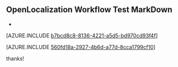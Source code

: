 ## OpenLocalization Workflow Test MarkDown
* 

[AZURE.INCLUDE [b7bcd8c8-8136-4221-a5d5-bd970cd93f4f](calleeMd1.md)]



[AZURE.INCLUDE [560fd18a-2927-4b6d-a77d-8cca1799cf10](calleeMd2.md)]

 
thanks!